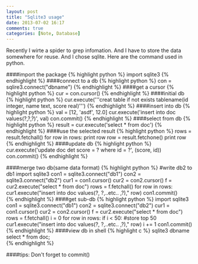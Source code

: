 ```yaml
---
layout: post
title: "Sqlite3 usage"
date: 2013-07-02 16:17
comments: true
categories: [Note, Database]
---
```

Recently I wirte a spider to grep infomation. And I have to store the data somewhere for reuse. And I chose sqlite. Here are the command used in python.

####import the package
{% highlight python %}
import sqlite3
{% endhighlight %}
####connect to a db
{% highlight python %}
con = sqlire3.connect("dbname")
{% endhighlight %}
####get a cursor
{% highlight python %}
cur = con.cursor()
{% endhighlight %}
####initial db
{% highlight python %}
cur.execute('''creat table if not exists tablename(id integer, name text, score real)''')
{% endhighlight %}
####insert into db
{% highlight python %}
val = [12, 'asdf', 12.0]
cur.execute('insert into doc values(?,?,?)', val)
con.commit()
{% endhighlight %}
####select from db
{% highlight python %}
result = cur.execute('select * from doc')
{% endhighlight %}
####use the selected result
{% highlight python %}
rows = result.fetchall()
for row in rows:
	print row
	row = result.fetchone()
	print row
{% endhighlight %}
####update db
{% highlight python %}
cur.execute('update doc det score = ? where id = ?', (score, id))
con.commit()
{% endhighlight %}

####merge two db(same data format)
{% highlight python %}
#write db2 to db1
import sqlite3
con1 = sqlite3.connect("db1")
con2 = sqlite3.connect("db2")
cur1 = con1.cursor()
cur2 = con2.cursor()
f = cur2.execute("select * from doc")
rows = f.fetchall()
for row in rows:
	cur1.execute("insert into doc values(?, ?,..etc.. ,?)," row)
con1.commit()	
{% endhighlight %}
####get sub-db 
{% highlight python %}
import sqlite3
con1 = sqlite3.connect("db1")
con2 = sqlite3.connect("db2")
cur1 = con1.cursor()
cur2 = con2.cursor()
f = cur2.execute("select * from doc")
rows = f.fetchall()
i = 0
for row in rows:
	if i < 50: #store top 50
		cur1.execute("insert into doc values(?, ?,..etc.. ,?)," row)
	i += 1
con1.commit()
{% endhighlight %}
####view db in shell
{% highlight c %}
sqlite3 dbname    
select * from doc;    
{% endhighlight %}

####tips:
Don't forget to commit()
